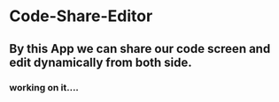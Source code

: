 # Code-Share-Editor

## By this App we can share our code screen and edit dynamically from both side.

### working on it....

